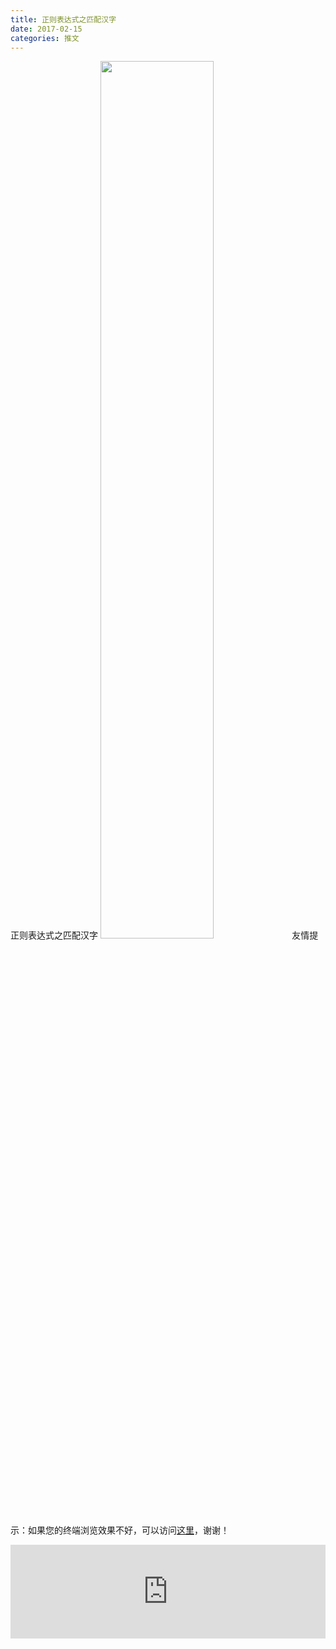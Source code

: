 ```yaml
---
title: 正则表达式之匹配汉字
date: 2017-02-15
categories: 推文
---
```

正则表达式之匹配汉字
<img src="http://mmbiz.qpic.cn/mmbiz_jpg/ACviaWTBFxhbVy8Oc5bUJERQibDXjYnhapbYYa1eSWUyJAr4kRSgrqoRHam3ibQLcT3Y9AXRHpVUu5LoKmMtqDyrw/0?wx_fmt=jpeg" style="width: 60%; height: auto;"/><!--more-->
友情提示：如果您的终端浏览效果不好，可以访问[这里](https://stata-club.github.io/stata_article/2017-02-15.html)，谢谢！
<iframe src="https://stata-club.github.io/stata_article/2017-02-15.html" id="iframepage" frameborder="0" scrolling="no" marginheight="0" marginwidth="0" width="100%" onLoad="iFrameHeight()"></iframe>
<script type="text/javascript" language="javascript">
function iFrameHeight() {
var ifm= document.getElementById("iframepage");
var subWeb = document.frames ? document.frames["iframepage"].document : ifm.contentDocument;   
if(ifm != null && subWeb != null) {
 ifm.height = subWeb.body.scrollHeight;
} 
} 
</script> 
